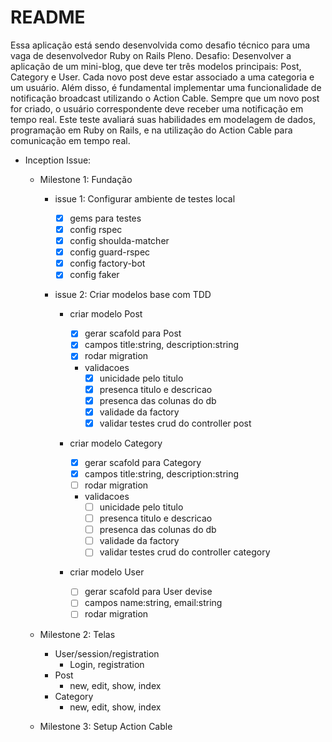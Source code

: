 # README

Essa aplicação está sendo desenvolvida como desafio técnico para uma vaga de desenvolvedor Ruby on Rails Pleno.
Desafio:
Desenvolver a aplicação de um mini-blog, que deve ter três modelos principais: Post, Category e User. Cada novo post deve estar associado a uma categoria e um usuário. Além disso, é fundamental implementar uma funcionalidade de notificação broadcast utilizando o Action Cable. Sempre que um novo post for criado, o usuário correspondente deve receber uma notificação em tempo real. Este teste avaliará suas habilidades em modelagem de dados, programação em Ruby on Rails, e na utilização do Action Cable para comunicação em tempo real.

- Inception Issue:

  - Milestone 1: Fundação

    - issue 1: Configurar ambiente de testes local

      - [x] gems para testes
      - [x] config rspec
      - [x] config shoulda-matcher
      - [x] config guard-rspec
      - [x] config factory-bot
      - [x] config faker

    - issue 2: Criar modelos base com TDD

      - criar modelo Post

        - [x] gerar scafold para Post
        - [x] campos title:string, description:string
        - [x] rodar migration

        - validacoes
          - [x] unicidade pelo titulo
          - [x] presenca titulo e descricao
          - [x] presenca das colunas do db
          - [x] validade da factory
          - [x] validar testes crud do controller post

      - criar modelo Category

        - [x] gerar scafold para Category
        - [x] campos title:string, description:string
        - [ ] rodar migration

        - validacoes
          - [ ] unicidade pelo titulo
          - [ ] presenca titulo e descricao
          - [ ] presenca das colunas do db
          - [ ] validade da factory
          - [ ] validar testes crud do controller category

      - criar modelo User

        - [ ] gerar scafold para User devise
        - [ ] campos name:string, email:string
        - [ ] rodar migration

  - Milestone 2: Telas

    - User/session/registration
      - Login, registration
    - Post
      - new, edit, show, index
    - Category
      - new, edit, show, index

  - Milestone 3: Setup Action Cable
